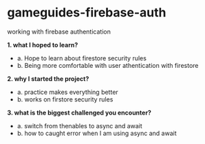 # gameguides-firebase-auth
working with firebase authentication

**1. what I hoped to learn?**  
   * a. Hope to learn about firestore security rules  
   * b. Being more comfortable with user athentication with firestore  

   
**2. why I started the project?**      
  * a. practice makes everything better    
  * b. works on firstore security rules    

**3. what is the biggest challenged you encounter?**  
 * a. switch from thenables to async and await  
 * b. how to caught error when I am using async and await
